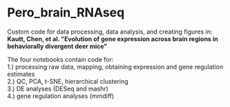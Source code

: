 # Pero_brain_RNAseq

Custom code for data processing, data analysis, and creating figures in: <br>
**Kautt, Chen, et al. "Evolution of gene expression across brain regions in behaviorally divergent deer mice"** <br>

The four notebooks contain code for: <br>
1.) processing raw data, mapping, obtaining expression and gene regulation estimates <br>
2.) QC, PCA, t-SNE, hierarchical clustering <br>
3.) DE analyses (DESeq and mashr) <br>
4.) gene regulation analyses (mmdiff)
